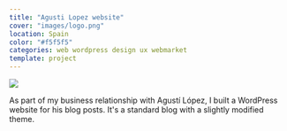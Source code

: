 ```yaml
---
title: "Agusti Lopez website"
cover: "images/logo.png"
location: Spain
color: "#f5f5f5"
categories: web wordpress design ux webmarket
template: project
---
```


![](/work/agustilopez/images/1.png)

As part of my business relationship with Agustí López, I built a WordPress website for his blog posts. It's a standard blog with a slightly modified theme.
